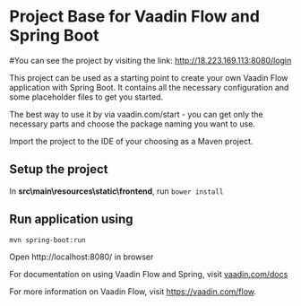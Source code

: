 # Project Base for Vaadin Flow and Spring Boot
#You can see the project by visiting the link: http://18.223.169.113:8080/login

This project can be used as a starting point to create your own Vaadin Flow application with Spring Boot.
It contains all the necessary configuration and some placeholder files to get you started.

The best way to use it by via vaadin.com/start - you can get only the necessary parts and choose the package naming you want to use.

Import the project to the IDE of your choosing as a Maven project. 


## Setup the project
 In **src\main\resources\static\frontend**, run `bower install`
## Run application using
`mvn spring-boot:run`

Open http://localhost:8080/ in browser


For documentation on using Vaadin Flow and Spring, visit [vaadin.com/docs](https://vaadin.com/docs/v10/flow/spring/tutorial-spring-basic.html)

For more information on Vaadin Flow, visit https://vaadin.com/flow.
